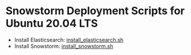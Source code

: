 # Snowstorm Deployment Scripts for **Ubuntu 20.04 LTS**

- Install Elasticsearch: [install_elasticsearch.sh](install_elasticsearch.sh)
- Install Snowstorm: [install_snowstorm.sh](install_snowstorm.sh)
